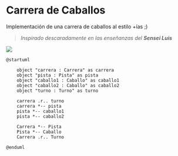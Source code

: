 # Carrera de Caballos
Implementación de una carrera de caballos al estilo +ías ;)
 
> *Inspirado descaradamente en las enseñanzas del **Sensei Luis***

![](https://www.plantuml.com/plantuml/png/ROyn3iCW34LtJe4oLWfI6Jj5oWKov08aPMX5GcNC_GlOSQis3DWyFSndIEW0ynPKN9v-HTsj3i23qpSzKjTfbpHJiLwFXDMPIYMZaQyfYmiXNkiOQfjqu5_FddjMFComnoBDfPBIY597N0F641DqwNjELNSwIu0_P5LPu-SgVKrDud4-TlZ5cL8CVh_dBRm1)
```
@startuml

    object "carrera : Carrera" as carrera
    object "pista : Pista" as pista
    object "caballo1 : Caballo" as caballo1
    object "caballo2 : Caballo" as caballo2
    object "turno : Turno" as turno

    carrera .r.. turno
    carrera *-- pista
    pista *-- caballo1
    pista *-- caballo2

    Carrera *-- Pista
    Pista *-- Caballo
    Carrera .r.. Turno

@enduml
```